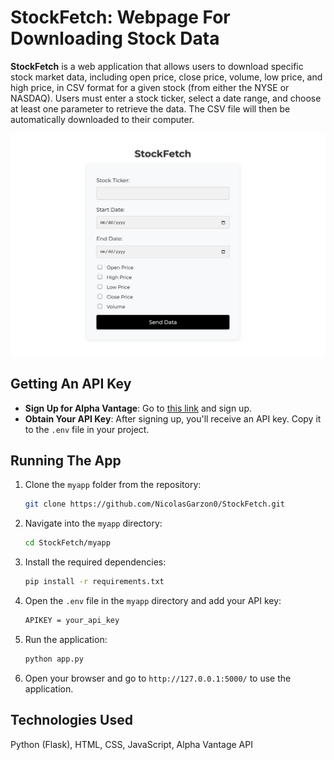 
# StockFetch: Webpage For Downloading Stock Data

**StockFetch** is a web application that allows users to download specific stock market data, including open price, close price, volume, low price, and high price, in CSV format for a given stock (from either the NYSE or NASDAQ). Users must enter a stock ticker, select a date range, and choose at least one parameter to retrieve the data. The CSV file will then be automatically downloaded to their computer.




![StockFetch](Images/Image%201.png)


## Getting An API Key

- **Sign Up for Alpha Vantage**: Go to [this link](https://www.alphavantage.co/support/#api-key) and sign up.
- **Obtain Your API Key**: After signing up, you'll receive an API key. Copy it to the `.env` file in your project.

## Running The App

1. Clone the `myapp` folder from the repository:
    ```bash
    git clone https://github.com/NicolasGarzon0/StockFetch.git
    ```

2. Navigate into the `myapp` directory:
    ```bash
    cd StockFetch/myapp
    ```

3. Install the required dependencies:
    ```bash
    pip install -r requirements.txt
    ```

4. Open the `.env` file in the `myapp` directory and add your API key:
    ```bash
    APIKEY = your_api_key
    ```

5. Run the application:
    ```bash
    python app.py
    ```

6. Open your browser and go to `http://127.0.0.1:5000/` to use the application.

## Technologies Used

Python (Flask), HTML, CSS, JavaScript, Alpha Vantage API


